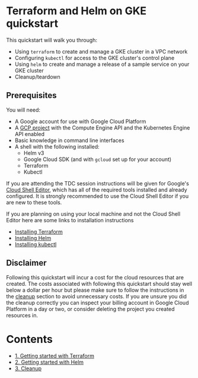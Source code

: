 # Terraform and Helm on GKE quickstart

This quickstart will walk you through:
* Using `terraform` to create and manage a GKE cluster in a VPC network
* Configuring `kubectl` for access to the GKE cluster's control plane
* Using `helm` to create and manage a release of a sample service on your GKE cluster
* Cleanup/teardown

## Prerequisites
You will need:
* A Google account for use with Google Cloud Platform
* A [GCP project](https://cloud.google.com/resource-manager/docs/creating-managing-projects) with the Compute Engine API and the Kubernetes Engine API enabled
* Basic knowledge in command line interfaces
* A shell with the following installed:
  * Helm v3
  * Google Cloud SDK (and with `gcloud` set up for your account)
  * Terraform
  * Kubectl

If you are attending the TDC session instructions will be given for Google's [Cloud Shell Editor](https://shell.cloud.google.com), which has all of the required tools installed and already configured. It is strongly recommended to use the Cloud Shell Editor if you are new to these tools.

If you are planning on using your local machine and not the Cloud Shell Editor here are some links to installation instructions
* [Installing Terraform](https://learn.hashicorp.com/tutorials/terraform/install-cli)
* [Installing Helm](https://helm.sh/docs/intro/install/)
* [Installing kubectl](https://kubernetes.io/docs/tasks/tools/)

## Disclaimer
Following this quickstart will incur a cost for the cloud resources that are created. The costs associated with following this quickstart should stay well below a dollar per hour but please make sure to follow the instructions in the [cleanup](/cleanup/) section to avoid unnecessary costs. If you are unsure you did the cleanup correctly you can inspect your billing account in Google Cloud Platform in a day or two, or consider deleting the project you created resources in.


# Contents
* [1. Getting started with Terraform](/terraform/)
* [2. Getting started with Helm](/helm/)
* [3. Cleanup](/cleanup/)

